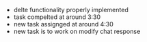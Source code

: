 - delte functionality properly implemented
- task compelted at around 3:30
- new task assignged at around 4:30
- new task is to work on modify chat response 
